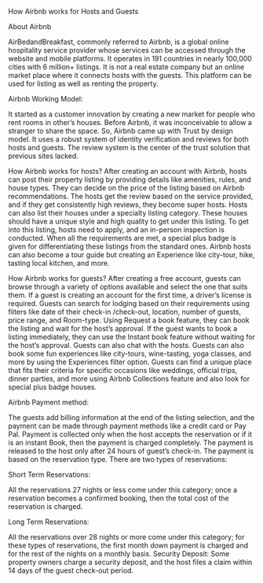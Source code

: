 How Airbnb works for Hosts and Guests

About Airbnb

AirBedandBreakfast, commonly referred to Airbnb, is a global online hospitality service provider whose services can be accessed through the website and mobile platforms. It operates in 191 countries in nearly 100,000 cities with 6 million+ listings. It is not a real estate company but an online market place where it connects hosts with the guests. This platform can be used for listing as well as renting the property.

Airbnb Working Model:

It started as a customer innovation by creating a new market for people who rent rooms in other’s houses. Before Airbnb, it was inconceivable to allow a stranger to share the space. So, Airbnb came up with Trust by design model. It uses a robust system of identity verification and reviews for both hosts and guests. The review system is the center of the trust solution that previous sites lacked.

How Airbnb works for hosts?
After creating an account with Airbnb, hosts can post their property listing by providing details like amenities, rules, and house types. They can decide on the price of the listing based on Airbnb recommendations. The hosts get the review based on the service provided, and if they get consistently high reviews, they become super hosts. Hosts can also list their houses under a specialty listing category. These houses should have a unique style and high quality to get under this listing. To get into this listing, hosts need to apply, and an in-person inspection is conducted. When all the requirements are met, a special plus badge is given for differentiating these listings from the standard ones. Airbnb hosts can also become a tour guide but creating an Experience like city-tour, hike, tasting local kitchen, and more.

How Airbnb works for guests?
After creating a free account, guests can browse through a variety of options available and select the one that suits them. If a guest is creating an account for the first time, a driver’s license is required. Guests can search for lodging based on their requirements using filters like date of their check-in /check-out, location, number of guests, price range, and Room-type. Using Request a book feature, they can book the listing and wait for the host’s approval. If the guest wants to book a listing immediately, they can use the Instant book feature without waiting for the host’s approval. Guests can also chat with the hosts. Guests can also book some fun experiences like city-tours, wine-tasting, yoga classes, and more by using the Experiences filter option. Guests can find a unique place that fits their criteria for specific occasions like weddings, official trips, dinner parties, and more using Airbnb Collections feature and also look for special plus badge houses.

Airbnb Payment method:

The guests add billing information at the end of the listing selection, and the payment can be made through payment methods like a credit card or Pay Pal. Payment is collected only when the host accepts the reservation or if it is an instant Book, then the payment is charged completely. The payment is released to the host only after 24 hours of guest’s check-in.
The payment is based on the reservation type. There are two types of reservations:

Short Term Reservations:

All the reservations 27 nights or less come under this category; once a reservation becomes a confirmed booking, then the total cost of the reservation is charged.

Long Term Reservations:

All the reservations over 28 nights or more come under this category; for these types of reservations, the first month down payment is charged and for the rest of the nights on a monthly basis.
Security Deposit: Some property owners charge a security deposit, and the host files a claim within 14 days of the guest check-out period.
